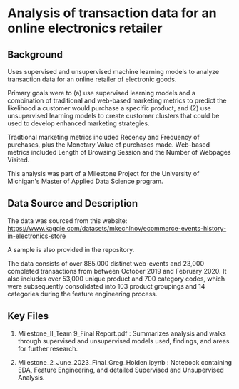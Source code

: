 # Analysis of transaction data for an online electronics retailer

## Background

Uses supervised and unsupervised machine learning models to analyze transaction data for an online retailer of electronic goods.

Primary goals were to (a) use supervised learning models and a combination of traditional and web-based marketing metrics to predict the likelihood a customer would purchase a specific product, and (2) use unsupervised learning models to create customer clusters that could be used to develop enhanced marketing strategies.

Tradtional marketing metrics included Recency and Frequency of purchases, plus the Monetary Value of purchases made.  Web-based metrics included Length of Browsing Session and the Number of Webpages Visited.

This analysis was part of a Milestone Project for the University of Michigan's Master of Applied Data Science program.

## Data Source and Description

The data was sourced from this website:  https://www.kaggle.com/datasets/mkechinov/ecommerce-events-history-in-electronics-store

A sample is also provided in the repository.

The data consists of over 885,000 distinct web-events and 23,000 completed transactions from between October 2019 and February 2020.  It also includes over 53,000 unique product and 700 category codes, which were subsequently consolidated into 103 product groupings and 14 categories during the feature engineering process.

## Key Files

1.  Milestone_II_Team 9_Final Report.pdf : Summarizes analysis and walks through supervised and unsupervised models used, findings, and areas for further research.

2.  Milestone_2_June_2023_Final_Greg_Holden.ipynb : Notebook containing EDA, Feature Engineering, and detailed Supervised and Unsupervised Analysis.
